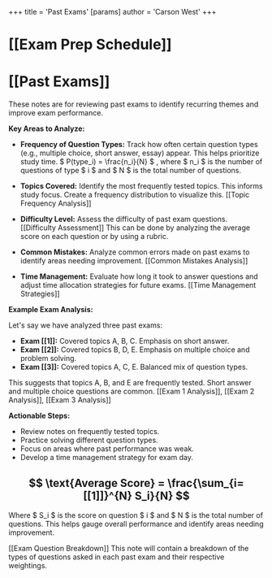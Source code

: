 +++
 title = 'Past Exams'
[params]
	author = 'Carson West'
+++
# [[Exam Prep Schedule]]
# [[Past Exams]]

These notes are for reviewing past exams to identify recurring themes and improve exam performance.

**Key Areas to Analyze:**

* **Frequency of Question Types:**  Track how often certain question types (e.g., multiple choice, short answer, essay) appear.  This helps prioritize study time.   $ P(type_i) = \frac{n_i}{N} $ , where  $ n_i $  is the number of questions of type  $ i $  and  $ N $  is the total number of questions.

* **Topics Covered:**  Identify the most frequently tested topics.  This informs study focus.  Create a frequency distribution to visualize this. [[Topic Frequency Analysis]]

* **Difficulty Level:** Assess the difficulty of past exam questions. [[Difficulty Assessment]]  This can be done by analyzing the average score on each question or by using a rubric.

* **Common Mistakes:** Analyze common errors made on past exams to identify areas needing improvement. [[Common Mistakes Analysis]]

* **Time Management:**  Evaluate how long it took to answer questions and adjust time allocation strategies for future exams. [[Time Management Strategies]]


**Example Exam Analysis:**

Let's say we have analyzed three past exams:

* **Exam [[1]]:**  Covered topics A, B, C.  Emphasis on short answer.
* **Exam [[2]]:** Covered topics B, D, E. Emphasis on multiple choice and problem solving.
* **Exam [[3]]:** Covered topics A, C, E. Balanced mix of question types.

This suggests that topics A, B, and E are frequently tested. Short answer and multiple choice questions are common. [[Exam 1 Analysis]], [[Exam 2 Analysis]], [[Exam 3 Analysis]]


**Actionable Steps:**

* Review notes on frequently tested topics.
* Practice solving different question types.
* Focus on areas where past performance was weak.
* Develop a time management strategy for exam day.


##  $$  \text{Average Score} = \frac{\sum_{i=[[1]]}^{N} S_i}{N}  $$  
Where  $ S_i $  is the score on question  $ i $  and  $ N $  is the total number of questions.  This helps gauge overall performance and identify areas needing improvement.


[[Exam Question Breakdown]]  This note will contain a breakdown of the types of questions asked in each past exam and their respective weightings.
